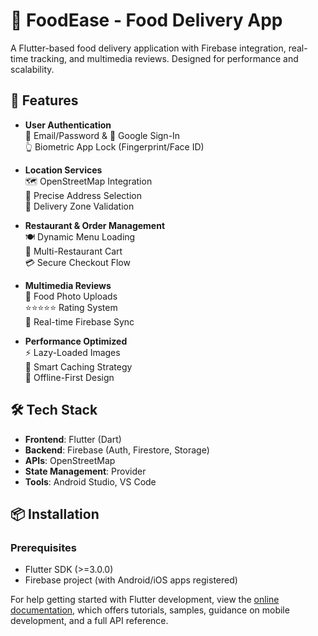 # 🍔 FoodEase - Food Delivery App

A Flutter-based food delivery application with Firebase integration, real-time tracking, and multimedia reviews. Designed for performance and scalability.


## 🚀 Features

- **User Authentication**  
  📧 Email/Password & 🔐 Google Sign-In  
  👆 Biometric App Lock (Fingerprint/Face ID)

- **Location Services**  
  🗺️ OpenStreetMap Integration  
  📍 Precise Address Selection  
  🚗 Delivery Zone Validation

- **Restaurant & Order Management**  
  🍽️ Dynamic Menu Loading  
  🛒 Multi-Restaurant Cart  
  💳 Secure Checkout Flow

- **Multimedia Reviews**  
  📸 Food Photo Uploads  
  ⭐⭐⭐⭐⭐ Rating System  
  🔄 Real-time Firebase Sync

- **Performance Optimized**  
  ⚡ Lazy-Loaded Images  
  💾 Smart Caching Strategy  
  📶 Offline-First Design

## 🛠️ Tech Stack

- **Frontend**: Flutter (Dart)  
- **Backend**: Firebase (Auth, Firestore, Storage)  
- **APIs**: OpenStreetMap  
- **State Management**: Provider  
- **Tools**: Android Studio, VS Code

## 📦 Installation

### Prerequisites
- Flutter SDK (>=3.0.0)
- Firebase project (with Android/iOS apps registered)


For help getting started with Flutter development, view the
[online documentation](https://docs.flutter.dev/), which offers tutorials,
samples, guidance on mobile development, and a full API reference.
